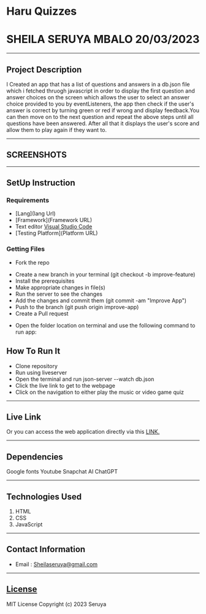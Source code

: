 # Haru Quizzes
# SHEILA SERUYA MBALO 20/03/2023
****
## Project Description
I Created an app that has a list of questions and answers in a db.json file which i fetched thruogh javascript in order to
 display the first question and answer choices on the screen which allows the user to select an answer choice provided to you by eventListeners, the app then
 check if the user's answer is correct by turning green or red if wrong and display feedback.You can then move on to the next question and repeat the above steps until all        questions have been answered.
 After all that it displays the user's score and allow them to play again if they want to.

******

## SCREENSHOTS


********
## SetUp Instruction
### Requirements
* [Lang](lang Url)
* [Framework](Framework URL)
* Text editor [Visual Studio Code](https://code.visualstudio.com/download)
* [Testing Platform](Platform URL)


### Getting Files
* Fork the repo
- Create a new branch in your terminal (git checkout -b improve-feature)
- Install the prerequisites
- Make appropriate changes in file(s)
- Run the server to see the changes
- Add the changes and commit them (git commit -am "Improve App")
- Push to the branch (git push origin improve-app)
- Create a Pull request
* Open the folder location on terminal and use the following command to run app:

## How To Run It
- Clone repository
- Run using liveserver
- Open the terminal and run json-server --watch db.json
- Click the live link to get to the webpage
- Click on the navigation to either play the music or video game quiz 

*****
## Live Link
Or you can access the web application directly via this [LINK.](http://127.0.0.1:5500/Haru.html)
*****
## Dependencies
Google fonts
Youtube
Snapchat AI
ChatGPT
*****
## Technologies Used
1. HTML
2. CSS
3. JavaScript
*****
## Contact Information
* Email : Sheilaseruya@gmail.com
*****
## [License](LICENSE)
MIT License
Copyright (c) 2023 Seruya
